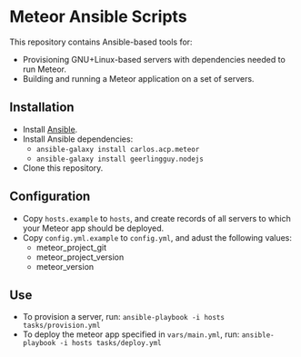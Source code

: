 # Meteor Ansible Scripts
This repository contains Ansible-based tools for:

* Provisioning GNU+Linux-based servers with dependencies needed to run Meteor.
* Building and running a Meteor application on a set of servers.

## Installation
* Install [Ansible](http://docs.ansible.com/ansible/intro_installation.html).
* Install Ansible dependencies:
  * `ansible-galaxy install carlos.acp.meteor`
  * `ansible-galaxy install geerlingguy.nodejs`
* Clone this repository.

## Configuration
* Copy `hosts.example` to `hosts`, and create records of all servers to which your Meteor app should be deployed.
* Copy `config.yml.example` to `config.yml`, and adust the following values:
  * meteor_project_git
  * meteor_project_version
  * meteor_version

## Use
* To provision a server, run: `ansible-playbook -i hosts tasks/provision.yml`
* To deploy the meteor app specified in `vars/main.yml`, run: `ansible-playbook -i hosts tasks/deploy.yml`

